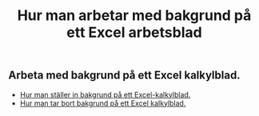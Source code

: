 ﻿---
title: Hur man arbetar med bakgrund på ett Excel arbetsblad
second_title: Aspose.Cells Cloud Documen
linktitle: Bakgrund
type: docs
url: /sv/worksheets/background/
keywords: How to work with background on an Excel worksheet
description: Aspose.Cells Cloud REST API stöder att arbeta med bakgrund på ett Excel kalkylblad. SDK stöder olika utvecklingsspråk. De inkluderar Android, C#, Go, Java, NodeJS, Perl, PHP, Python, Ruby och swift
weight: 20
kwords: Excel, Office Cloud, REST API, Spreadsheet, PDF, CSV, Json, Markdwon, Hur man arbetar med bakgrund på ett Excel kalkylblad
---
## Arbeta med bakgrund på ett Excel kalkylblad.

- [Hur man ställer in bakgrund på ett Excel-kalkylblad.](/cells/sv/worksheets/background/add/) 
- [Hur man tar bort bakgrund på ett Excel kalkylblad.](/cells/sv/worksheets/background/delete/) 


